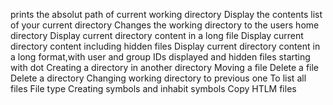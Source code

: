 prints the absolut path of current working directory
Display the contents list of your current directory
Changes the working directory to the users home directory
Display current directory content in a long file
Display current directory content including hidden files
Display current directory content in a long format,with user and group IDs displayed and hidden files starting with dot
Creating a directory in another directory
Moving a file
Delete a file
Delete a directory
Changing working directory to previous one
To list all files
File type
Creating symbols and inhabit symbols
Copy HTLM files
